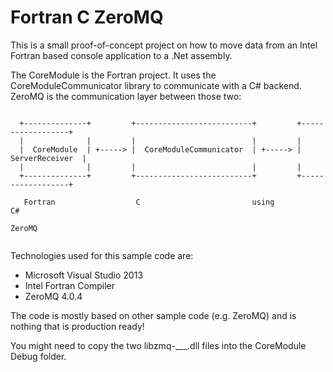 Fortran C ZeroMQ
================

This is a small proof-of-concept project on how to move data from an Intel Fortran based console application to a .Net assembly.

The CoreModule is the Fortran project. It uses the CoreModuleCommunicator library to communicate with a C# backend. ZeroMQ is the communication layer between those two:

                                                                                          
      +--------------+         +--------------------------+         +------------------+  
      |              |         |                          |         |                  |  
      |  CoreModule  | +-----> |  CoreModuleCommunicator  | +-----> |  ServerReceiver  |  
      |              |         |                          |         |                  |  
      +--------------+         +--------------------------+         +------------------+  
                                                                                          
       Fortran                  C                         using      C#                   
                                                         ZeroMQ                           
                                                                                          
Technologies used for this sample code are:
- Microsoft Visual Studio 2013
- Intel Fortran Compiler
- ZeroMQ 4.0.4

The code is mostly based on other sample code (e.g. ZeroMQ) and is nothing that is production ready!

You might need to copy the two libzmq-___.dll files into the CoreModule Debug folder.
